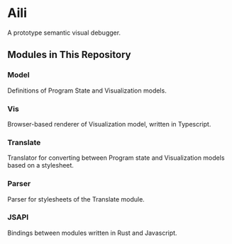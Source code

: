 # Aili

A prototype semantic visual debugger.

## Modules in This Repository

### Model

Definitions of Program State and Visualization models.

### Vis

Browser-based renderer of Visualization model,
written in Typescript.

### Translate

Translator for converting between Program state and Visualization
models based on a stylesheet.

### Parser

Parser for stylesheets of the Translate module.

### JSAPI

Bindings between modules written in Rust and Javascript.

